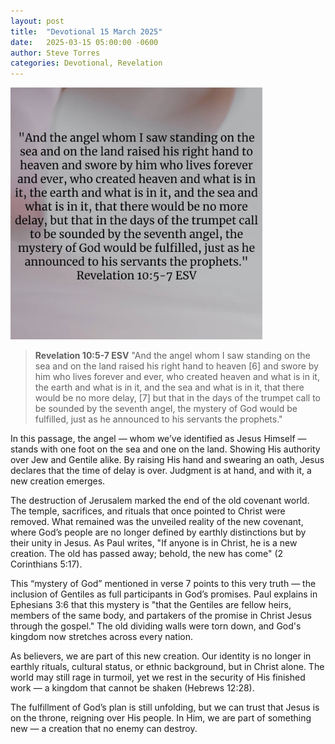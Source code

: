 ```yaml
---
layout: post
title:  "Devotional 15 March 2025"
date:   2025-03-15 05:00:00 -0600
author: Steve Torres
categories: Devotional, Revelation
---
```

<img src="https://github.com/ElEsteeb/ElEsteeb.github.io/blob/main/images/devotionals/Rev-10_5-7.jpg?raw=true" alt="Revelation 10:5-7.jpg" style="max-width: 80%; height: auto;">

>**Revelation 10:5-7 ESV**
>"And the angel whom I saw standing on the sea and on the land raised his right hand to heaven [6] and swore by him who lives forever and ever, who created heaven and what is in it, the earth and what is in it, and the sea and what is in it, that there would be no more delay, [7] but that in the days of the trumpet call to be sounded by the seventh angel, the mystery of God would be fulfilled, just as he announced to his servants the prophets."

In this passage, the angel — whom we’ve identified as Jesus Himself — stands with one foot on the sea and one on the land. Showing His authority over Jew and Gentile alike. By raising His hand and swearing an oath, Jesus declares that the time of delay is over. Judgment is at hand, and with it, a new creation emerges.

The destruction of Jerusalem marked the end of the old covenant world. The temple, sacrifices, and rituals that once pointed to Christ were removed. What remained was the unveiled reality of the new covenant, where God’s people are no longer defined by earthly distinctions but by their unity in Jesus. As Paul writes, "If anyone is in Christ, he is a new creation. The old has passed away; behold, the new has come" (2 Corinthians 5:17).

This “mystery of God” mentioned in verse 7 points to this very truth — the inclusion of Gentiles as full participants in God’s promises. Paul explains in Ephesians 3:6 that this mystery is "that the Gentiles are fellow heirs, members of the same body, and partakers of the promise in Christ Jesus through the gospel." The old dividing walls were torn down, and God's kingdom now stretches across every nation.

As believers, we are part of this new creation. Our identity is no longer in earthly rituals, cultural status, or ethnic background, but in Christ alone. The world may still rage in turmoil, yet we rest in the security of His finished work — a kingdom that cannot be shaken (Hebrews 12:28).

The fulfillment of God’s plan is still unfolding, but we can trust that Jesus is on the throne, reigning over His people. In Him, we are part of something new — a creation that no enemy can destroy.


<script src="https://www.biblegateway.com/public/link-to-us/tooltips/bglinks.js" type="text/javascript"></script>
<script type="text/javascript">
BGLinks.version = "ESV";
BGLinks.linkVerses();
</script>
